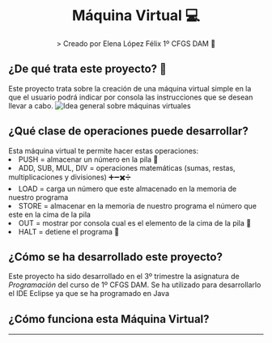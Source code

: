 <div align="center">
<h1 align="center"> Máquina Virtual 💻 </h1>
> Creado por Elena López Félix 1º CFGS DAM 📝
</div>
<h2>¿De qué trata este proyecto? 🤔</h2>
 Este proyecto trata sobre la creación de una máquina virtual simple en la que el usuario podrá indicar por consola las instrucciones que se desean llevar a cabo.
 
 <img src="https://www.docpath.com/wp-content/uploads/features-and-advantages-of-virtual-machine-systems.png" alt="Idea general sobre máquinas virtuales">
<h2>¿Qué clase de operaciones puede desarrollar? </h2>
Esta máquina virtual te permite hacer estas operaciones:
<li>PUSH = almacenar un número en la pila 📂</li>
<li>ADD, SUB, MUL, DIV = operaciones matemáticas (sumas, restas, multiplicaciones y divisiones) ➕➖✖️➗</li>
<li>LOAD = carga un número que este almacenado en la memoria de nuestro programa</li>
<li>STORE = almacenar en la memoria de nuestro programa el número que este en la cima de la pila</li>
<li>OUT = mostrar por consola cual es el elemento de la cima de la pila 🗻</li>
<li>HALT = detiene el programa 🛑</li>
<h2>¿Cómo se ha desarrollado este proyecto?</h2>
Este proyecto ha sido desarrollado en el 3º trimestre la asignatura de <i>Programación</i> del curso de 1º CFGS DAM. Se ha utilizado para desarrollarlo el IDE Eclipse ya que se ha programado en Java
<h2>¿Cómo funciona esta Máquina Virtual?</h2>
<hr>

 
